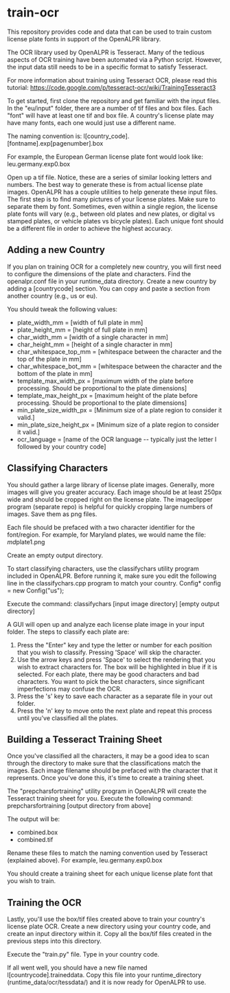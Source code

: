 train-ocr
=========

This repository provides code and data that can be used to train custom license plate fonts in support of the OpenALPR library.

The OCR library used by OpenALPR is Tesseract.  Many of the tedious aspects of OCR training have been automated via a Python script.  However, the input data still needs to be in a specific format to satisfy Tesseract.

For more information about training using Tesseract OCR, please read this tutorial: https://code.google.com/p/tesseract-ocr/wiki/TrainingTesseract3

To get started, first clone the repository and get familiar with the input files.  In the "eu/input" folder, there are a number of tif files and box files.  Each "font" will have at least one tif and box file.  A country's license plate may have many fonts, each one would just use a different name.

The naming convention is:
l[country_code].[fontname].exp[pagenumber].box

For example, the European German license plate font would look like:
leu.germany.exp0.box

Open up a tif file.  Notice, these are a series of similar looking letters and numbers.  The best way to generate these is from actual license plate images.  OpenALPR has a couple utilities to help generate these input files.  The first step is to find many pictures of your license plates.  Make sure to separate them by font.  Sometimes, even within a single region, the license plate fonts will vary (e.g., between old plates and new plates, or digital vs stamped plates, or vehicle plates vs bicycle plates).  Each unique font should be a different file in order to achieve the highest accuracy.

Adding a new Country
--------------------
If you plan on training OCR for a completely new country, you will first need to configure the dimensions of the plate and characters.  Find the openalpr.conf file in your runtime_data directory.  Create a new country by adding a [countrycode] section.  You can copy and paste a section from another country (e.g., us or eu).  

You should tweak the following values:

  - plate_width_mm = [width of full plate in mm]
  - plate_height_mm = [height of full plate in mm]
  - char_width_mm = [width of a single character in mm]
  - char_height_mm = [height of a single character in mm]
  - char_whitespace_top_mm = [whitespace between the character and the top of the plate in mm]
  - char_whitespace_bot_mm = [whitespace between the character and the bottom of the plate in mm]
  - template_max_width_px = [maximum width of the plate before processing.  Should be proportional to the plate dimensions]
  - template_max_height_px = [maximum height of the plate before processing.  Should be proportional to the plate dimensions]
  - min_plate_size_width_px = [Minimum size of a plate region to consider it valid.]
  - min_plate_size_height_px = [Minimum size of a plate region to consider it valid.]
  - ocr_language = [name of the OCR language -- typically just the letter l followed by your country code]


Classifying Characters
----------------------

You should gather a large library of license plate images.  Generally, more images will give you greater accuracy.  Each image should be at least 250px wide and should be cropped right on the license plate.  The imageclipper program (separate repo) is helpful for quickly cropping large numbers of images.  Save them as png files.

Each file should be prefaced with a two character identifier for the font/region.  For example, for Maryland plates, we would name the file:
*md*plate1.png

Create an empty output directory.

To start classifying characters, use the classifychars utility program included in OpenALPR.  Before running it, make sure you edit the following line in the classifychars.cpp program to match your country.
  Config* config = new Config("us");
  
Execute the command:
  classifychars [input image directory] [empty output directory]

A GUI will open up and analyze each license plate image in your input folder.  The steps to classify each plate are:
  1. Press the "Enter" key and type the letter or number for each position that you wish to classify.  Pressing 'Space' will skip the character.
  2. Use the arrow keys and press 'Space' to select the rendering that you wish to extract characters for.  The box will be highlighted in blue if it is selected.  For each plate, there may be good characters and bad characters.  You want to pick the best characters, since significant imperfections may confuse the OCR.
  3. Press the 's' key to save each character as a separate file in your out folder.
  4. Press the 'n' key to move onto the next plate and repeat this process until you've classified all the plates.


Building a Tesseract Training Sheet
-----------------------------------

Once you've classified all the characters, it may be a good idea to scan through the directory to make sure that the classifications match the images.  Each image filename should be prefaced with the character that it represents.  Once you've done this, it's time to create a training sheet.

The "prepcharsfortraining" utility program in OpenALPR will create the Tesseract training sheet for you.  Execute the following command:
prepcharsfortraining [output directory from above]

The output will be:
  - combined.box
  - combined.tif

Rename these files to match the naming convention used by Tesseract (explained above).  For example, leu.germany.exp0.box

You should create a training sheet for each unique license plate font that you wish to train.

Training the OCR
----------------

Lastly, you'll use the box/tif files created above to train your country's license plate OCR.  Create a new directory using your country code, and create an input directory within it.  Copy all the box/tif files created in the previous steps into this directory.

Execute the "train.py" file.  Type in your country code.

If all went well, you should have a new file named l[countrycode].traineddata.  Copy this file into your runtime_directory (runtime_data/ocr/tessdata/) and it is now ready for OpenALPR to use.

